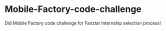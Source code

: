 # Mobile-Factory-code-challenge
Did Mobile Factory code challenge for Fanztar internship selection process!
